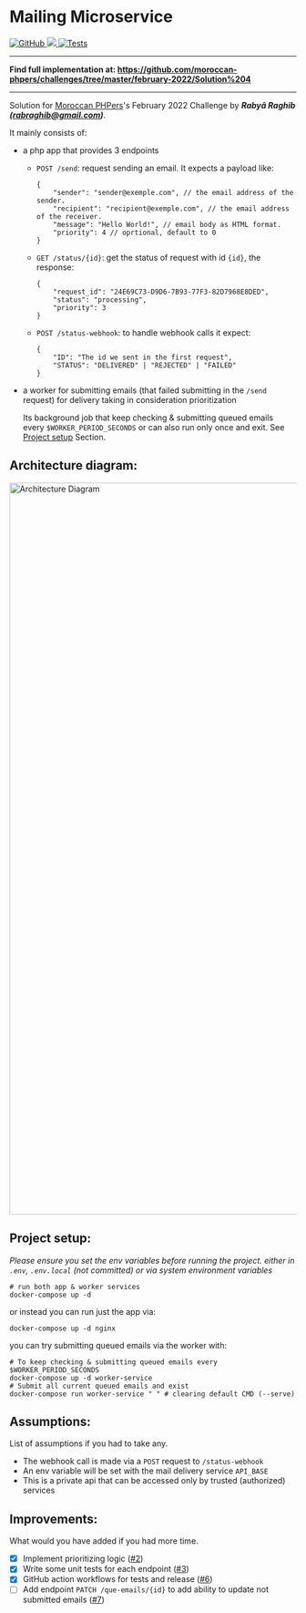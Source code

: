 # Mailing Microservice

<p>
    <a href="https://github.com/rabraghib/mailing-microservice/blob/main/LICENSE">
        <img alt="GitHub" src="https://img.shields.io/github/license/rabraghib/mailing-microservice">
    </a>
    <a href="https://codecov.io/gh/rabraghib/mailing-microservice">
        <img src="https://codecov.io/gh/rabraghib/mailing-microservice/branch/main/graph/badge.svg?token=AUNN6I95IA"/>
    </a>
    <a href="https://github.com/rabraghib/mailing-microservice/actions/workflows/tests.yml">
        <img alt="Tests" src="https://github.com/rabraghib/mailing-microservice/actions/workflows/tests.yml/badge.svg">
    </a>
</p>

---

**Find full implementation at: <https://github.com/moroccan-phpers/challenges/tree/master/february-2022/Solution%204>**

---

Solution for [Moroccan PHPers](https://www.facebook.com/groups/moroccanphpers/)'s February 2022 Challenge by **_Rabyâ Raghib (<rabraghib@gmail.com>)_**.

It mainly consists of:

- a php app that provides 3 endpoints
  - `POST /send`: request sending an email. It expects a payload like:
    ```
    {
        "sender": "sender@exemple.com", // the email address of the sender.
        "recipient": "recipient@exemple.com", // the email address of the receiver.
        "message": "Hello World!", // email body as HTML format.
        "priority": 4 // oprtional, default to 0
    }
    ```
  - `GET /status/{id}`: get the status of request with id `{id}`, the response:
    ```
    {
        "request_id": "24E69C73-D9D6-7B93-77F3-82D7968E8DED",
        "status": "processing",
        "priority": 3
    }
    ```
  - `POST /status-webhook`: to handle webhook calls it expect:
    ```
    {
        "ID": "The id we sent in the first request",
        "STATUS": "DELIVERED" | "REJECTED" | "FAILED"
    }
    ```
- a worker for submitting emails (that failed submitting in the `/send` request) for delivery taking in consideration prioritization

  Its background job that keep checking & submitting queued emails every `$WORKER_PERIOD_SECONDS` or can also run only once and exit. See [Project setup](#project-setup) Section.

## Architecture diagram:

<img width="1284" alt="Architecture Diagram" src="https://user-images.githubusercontent.com/49442862/152674921-3f7cfa4a-8fdd-4b62-b91f-2cb8db4b0eb4.png">

## Project setup:

_Please ensure you set the env variables before running the project. either in `.env`, `.env.local` (not committed) or via system environment variables_

```shell
# run both app & worker services
docker-compose up -d
```

or instead you can run just the app via:

```shell
docker-compose up -d nginx
```

you can try submitting queued emails via the worker with:

```shell
# To keep checking & submitting queued emails every $WORKER_PERIOD_SECONDS
docker-compose up -d worker-service
# Submit all current queued emails and exist
docker-compose run worker-service " " # clearing default CMD (--serve)
```

## Assumptions:

List of assumptions if you had to take any.

- The webhook call is made via a `POST` request to `/status-webhook`
- An env variable will be set with the mail delivery service `API_BASE`
- This is a private api that can be accessed only by trusted (authorized) services

## Improvements:

What would you have added if you had more time.

- [x] Implement prioritizing logic ([#2](https://github.com/rabraghib/mailing-microservice/issues/2))
- [x] Write some unit tests for each endpoint ([#3](https://github.com/rabraghib/mailing-microservice/issues/3))
- [x] GitHub action workflows for tests and release ([#6](https://github.com/rabraghib/mailing-microservice/issues/6))
- [ ] Add endpoint `PATCH /que-emails/{id}` to add ability to update not submitted emails ([#7](https://github.com/rabraghib/mailing-microservice/issues/7))
